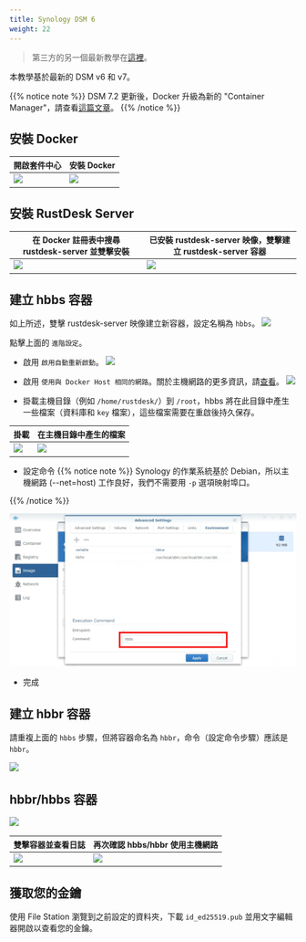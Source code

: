 ```yaml
---
title: Synology DSM 6
weight: 22
---
```


> 第三方的另一個最新教學在[這裡](https://mariushosting.com/how-to-install-rustdesk-on-your-synology-nas/)。

本教學基於最新的 DSM v6 和 v7。

{{% notice note %}}
DSM 7.2 更新後，Docker 升級為新的 "Container Manager"，請查看[這篇文章](/docs/en/self-host/rustdesk-server-oss/synology/dsm-7)。
{{% /notice %}}

## 安裝 Docker

| 開啟套件中心 | 安裝 Docker |
| --- | --- |
| ![](images/package-manager.png) | ![](images/docker.png) |

## 安裝 RustDesk Server

| 在 Docker 註冊表中搜尋 rustdesk-server 並雙擊安裝 | 已安裝 rustdesk-server 映像，雙擊建立 rustdesk-server 容器 |
| --- | --- |
| ![](images/pull-rustdesk-server.png) | ![](images/rustdesk-server-installed.png) |

## 建立 hbbs 容器

如上所述，雙擊 rustdesk-server 映像建立新容器，設定名稱為 `hbbs`。
![](images/hbbs.png)

點擊上面的 `進階設定`。

- 啟用 `啟用自動重新啟動`。
![](images/auto-restart.png)

- 啟用 `使用與 Docker Host 相同的網路`。關於主機網路的更多資訊，請[查看](https://rustdesk.com/docs/en/self-host/rustdesk-server-oss/docker/#net-host)。
![](images/host-net.png)

- 掛載主機目錄（例如 `/home/rustdesk/`）到 `/root`，hbbs 將在此目錄中產生一些檔案（資料庫和 `key` 檔案），這些檔案需要在重啟後持久保存。

| 掛載 | 在主機目錄中產生的檔案 |
| --- | --- |
| ![](images/mount.png) | ![](images/mounted-dir.png) |

- 設定命令
{{% notice note %}}
Synology 的作業系統基於 Debian，所以主機網路 (--net=host) 工作良好，我們不需要用 `-p` 選項映射埠口。

{{% /notice %}}

![](images/hbbs-cmd.png?v3)

- 完成

## 建立 hbbr 容器

請重複上面的 `hbbs` 步驟，但將容器命名為 `hbbr`，命令（設定命令步驟）應該是 `hbbr`。

![](images/hbbr-config.png)

## hbbr/hbbs 容器

![](images/containers.png)

| 雙擊容器並查看日誌 | 再次確認 hbbs/hbbr 使用主機網路 |
| --- | --- |
| ![](images/log.png) | ![](images/network-types.png) |

## 獲取您的金鑰

使用 File Station 瀏覽到之前設定的資料夾，下載 `id_ed25519.pub` 並用文字編輯器開啟以查看您的金鑰。